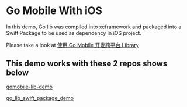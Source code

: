 # Go Mobile With iOS

In this demo, Go lib was compiled into xcframework and packaged into a Swift Package to be used as dependency in iOS project.

Please take a look at [使用 Go Mobile 开发跨平台 Library](https://blog.kevinzhow.com/2021/06/22/gomobile_library/)

## This demo works with these 2 repos shows below

[gomobile-lib-demo](https://github.com/kevinzhow/gomobile-lib-demo)

[go_lib_swift_package_demo](https://github.com/kevinzhow/go_lib_swift_package_demo)
